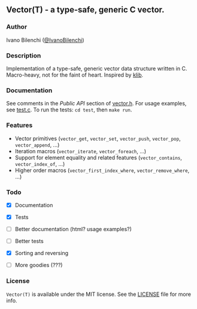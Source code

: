 ## Vector(T) - a type-safe, generic C vector.

### Author

Ivano Bilenchi ([@IvanoBilenchi](http://www.twitter.com/IvanoBilenchi))


### Description

Implementation of a type-safe, generic vector data structure written in C.
Macro-heavy, not for the faint of heart. Inspired by [klib](https://github.com/attractivechaos/klib).


### Documentation

See comments in the *Public API* section of [vector.h](include/vector.h). For usage examples, see [test.c](test/test.c).
To run the tests: `cd test`, then `make run`.


### Features

- Vector primitives (`vector_get`, `vector_set`, `vector_push`, `vector_pop`, `vector_append`, ...)
- Iteration macros (`vector_iterate`, `vector_foreach`, ...)
- Support for element equality and related features (`vector_contains`, `vector_index_of`, ...)
- Higher order macros (`vector_first_index_where`, `vector_remove_where`, ...)


### Todo

- [x] Documentation
- [x] Tests
- [ ] Better documentation (html? usage examples?)
- [ ] Better tests
- [x] Sorting and reversing
- [ ] More goodies (???)


### License

`Vector(T)` is available under the MIT license. See the [LICENSE](LICENSE) file for more info.
